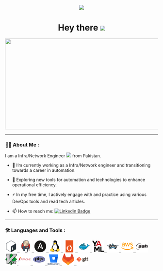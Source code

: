 <!--
**saribwasee/saribwasee** is a ✨ _special_ ✨ repository because its `README.md` (this file) appears on your GitHub profile.

Here are some ideas to get you started:

- 🔭 I’m currently working on ...
- 🌱 I’m currently learning ...
- 👯 I’m looking to collaborate on ...
- 🤔 I’m looking for help with ...
- 💬 Ask me about ...
- 📫 How to reach me: ...
- 😄 Pronouns: ...
- ⚡ Fun fact: ...
-->

<div id="header" align="center">
  <img src="https://media.giphy.com/media/M9gbBd9nbDrOTu1Mqx/giphy.gif" width="100"/>
</div>

<div style="text-align: center;">
  <h1>
    Hey there
    <img src="https://media.giphy.com/media/hvRJCLFzcasrR4ia7z/giphy.gif" width="50px"/>
  </h1>
</div>

<div align="center">
  <img src="https://media.giphy.com/media/dWesBcTLavkZuG35MI/giphy.gif" width="600" height="300"/>
</div>

---

### :woman_technologist: About Me :
I am a Infra/Network Engineer <img src="https://media.giphy.com/media/WUlplcMpOCEmTGBtBW/giphy.gif" width="30"> from Pakistan.

- :telescope: I’m currently working as a Infra/Network engineer and transitioning towards a career in automation.

- :seedling: Exploring new tools for automation and technologies to enhance operational efficiency.

- :zap: In my free time, I actively engage with and practice using various DevOps tools and read tech articles.

- :mailbox: How to reach me: [![Linkedin Badge](https://img.shields.io/badge/-Linkedin-blue?style=flat&logo=Linkedin&logoColor=white)](https://www.linkedin.com/in/sarib-wasee-80303113b/)

---

### :hammer_and_wrench: Languages and Tools :

<div>

  <a href="https://www.gnu.org/software/bash/" target="_blank">
<img src="https://github.com/devicons/devicon/blob/master/icons/bash/bash-original.svg" title="Bash" alt="Bash" width="40" height="40"/>&nbsp;
</a>

  <a href="https://www.jenkins.io/" target="_blank">
  <img src="https://github.com/devicons/devicon/blob/master/icons/jenkins/jenkins-original.svg" title="Jenkins" alt="Jenkins" width="40" height="40"/>&nbsp;
</a>

  <a href="https://www.ansible.com/" target="_blank">
  <img src="https://github.com/devicons/devicon/blob/master/icons/ansible/ansible-original.svg" title="Ansible" alt="Ansible" width="40" height="40"/>&nbsp;  
  </a>

  <a href="https://linux.org/" target="_blank">
<img src="https://github.com/devicons/devicon/blob/master/icons/linux/linux-original.svg" title="Linux"  alt="Linux" width="40" height="40"/>&nbsp;
</a>

  <a href="https://ubuntu.com/" target="_blank">
  <img src="https://github.com/devicons/devicon/blob/master/icons/ubuntu/ubuntu-original.svg" title="Ubuntu" alt="Ubuntu" width="40" height="40"/>&nbsp;
</a>

<a href="https://www.docker.com/" target="_blank">
<img src="https://github.com/devicons/devicon/blob/master/icons/docker/docker-original.svg" title="Docker" alt="Docker" width="40" height="40"/>&nbsp;
</a>

  <a href="https://yaml.org/" target="_blank">
<img src="https://github.com/devicons/devicon/blob/master/icons/yaml/yaml-original.svg" title="Yaml" alt="Yaml " width="40" height="40"/>&nbsp;
</a>

  <a href="https://groovy-lang.org/" target="_blank">
  <img src="https://github.com/devicons/devicon/blob/master/icons/groovy/groovy-original.svg" title="groovy" alt="groovy" width="40" height="40"/>&nbsp;
</a>

  <a href="https://aws.amazon.com/" target="_blank">
  <img src="https://github.com/devicons/devicon/blob/master/icons/amazonwebservices/amazonwebservices-plain-wordmark.svg" title="AWS" alt="AWS" width="40" height="40"/>&nbsp;
</a>

  <a href="https://www.ssh.com/academy/ssh" target="_blank"> 
  <img src="https://raw.githubusercontent.com/devicons/devicon/master/icons/ssh/ssh-original-wordmark.svg" title="SSH" alt="SSH" width="40" height="40"/> 
  </a>

  <a href="https://www.vim.org/" target="_blank"> 
  <img src="https://raw.githubusercontent.com/devicons/devicon/master/icons/vim/vim-original.svg" title="Vim" alt="Vim" width="40" height="40"/> 
  </a>


  <a href="https://httpd.apache.org/" target="_blank">
  <img src="https://github.com/devicons/devicon/blob/master/icons/apache/apache-original-wordmark.svg"  title="Apache" alt="Apache" width="40" height="40"/>&nbsp;
</a>

  <a href="https://www.php.net" target="_blank">
  <img src="https://github.com/devicons/devicon/blob/master/icons/php/php-original.svg" title="php" alt="php" width="40" height="40"/>&nbsp;
</a>

  <a href="https://bitbucket.org/product" target="_blank">
  <img src="https://github.com/devicons/devicon/blob/master/icons/bitbucket/bitbucket-original-wordmark.svg" title="bitbucket" alt="bitbucket" width="40" height="40"/>&nbsp;
</a>

  <a href="https://about.gitlab.com/" target="_blank">
  <img src="https://github.com/devicons/devicon/blob/master/icons/gitlab/gitlab-original.svg" title="gitlab" alt="gitlab" width="40" height="40"/>&nbsp;
</a>


  <a href="https://github.com/" target="_blank">
  <img src="https://github.com/devicons/devicon/blob/master/icons/git/git-original-wordmark.svg" title="Git" **alt="Git" width="40" height="40"/>
</a>

</div>



<br/>

